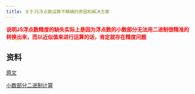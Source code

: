 ```yaml
---
title: 关于JS浮点数运算不精确的原因和解决方案
---
```


<span style="color: red">**说明JS浮点数精度的缺失实际上是因为浮点数的小数部分无法用二进制很精准的转换出来，而以近似值来进行运算的话，肯定就存在精度问题**</span>

## 资料
[原文](https://zhuanlan.zhihu.com/p/272108051)

[小数部分二进制计算](https://jingyan.baidu.com/article/eb9f7b6dc692e9c79264e878.html)